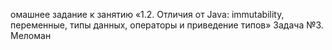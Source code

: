 омашнее задание к занятию «1.2. Отличия от Java: immutability, переменные, типы данных, операторы и приведение типов»
Задача №3. Меломан